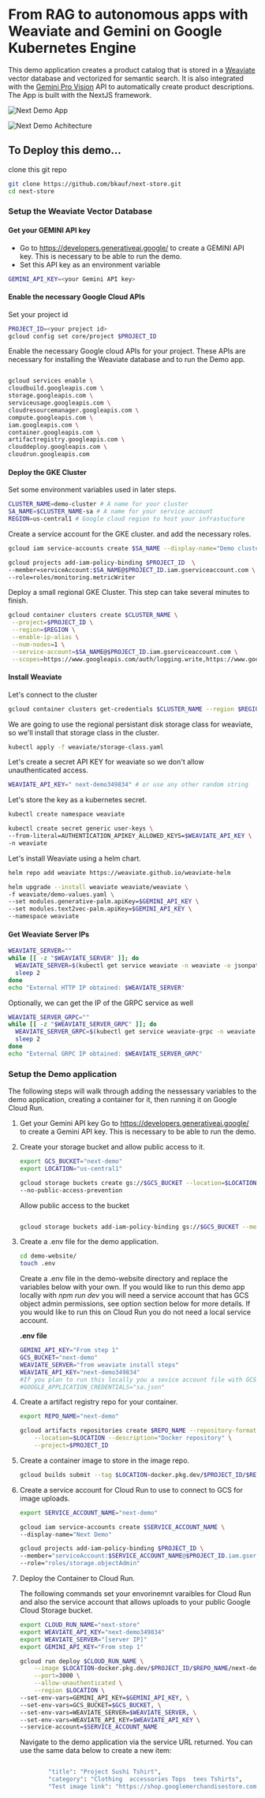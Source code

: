 # From RAG to autonomous apps with Weaviate and Gemini on Google Kubernetes Engine

This demo application creates a product catalog that is stored in a [Weaviate](https://github.com/weaviate/weaviate) vector database and vectorized for semantic search. It is also integrated with the [Gemini Pro Vision](https://www.google.com/url?sa=t&source=web&rct=j&opi=89978449&url=https://console.cloud.google.com/vertex-ai/publishers/google/model-garden/gemini-pro-vision) API to automatically create product descriptions. The App is built with the NextJS framework. 


![Next Demo App](https://github.com/bkauf/next-store/blob/main/next-demo.png)


![Next Demo Achitecture](https://github.com/bkauf/next-store/blob/main/diagram.png)

## To Deploy this demo...

clone this git repo

```sh
git clone https://github.com/bkauf/next-store.git
cd next-store
```


### Setup the Weaviate Vector Database

#### Get your GEMINI API key
- Go to https://developers.generativeai.google/ to create a GEMINI API key. This is necessary to be able to run the demo.
- Set this API key as an environment variable

```sh
GEMINI_API_KEY=<your Gemini API key>
```

#### Enable the necessary Google Cloud APIs
Set your project id

```sh
PROJECT_ID=<your project id>
gcloud config set core/project $PROJECT_ID
```
Enable the necessary Google cloud APIs for your project. These APIs are necessary for installing the Weaviate database and to run the Demo app.

```sh

gcloud services enable \
cloudbuild.googleapis.com \
storage.googleapis.com \
serviceusage.googleapis.com \
cloudresourcemanager.googleapis.com \
compute.googleapis.com \
iam.googleapis.com \
container.googleapis.com \
artifactregistry.googleapis.com \
clouddeploy.googleapis.com \
cloudrun.googleapis.com
```

#### Deploy the GKE Cluster
Set some environment variables used in later steps.

```sh
CLUSTER_NAME=demo-cluster # A name for your cluster
SA_NAME=$CLUSTER_NAME-sa # A name for your service account
REGION=us-central1 # Google cloud region to host your infrastucture
```
Create a service account for the GKE cluster. and add the necessary roles.

```sh
gcloud iam service-accounts create $SA_NAME --display-name="Demo cluster service account"

gcloud projects add-iam-policy-binding $PROJECT_ID  \
--member=serviceAccount:$SA_NAME@$PROJECT_ID.iam.gserviceaccount.com \
--role=roles/monitoring.metricWriter
```

Deploy a small regional GKE Cluster. This step can take several minutes to finish.

```sh 
gcloud container clusters create $CLUSTER_NAME \
 --project=$PROJECT_ID \
 --region=$REGION \
 --enable-ip-alias \
 --num-nodes=1 \
 --service-account=$SA_NAME@$PROJECT_ID.iam.gserviceaccount.com \
 --scopes=https://www.googleapis.com/auth/logging.write,https://www.googleapis.com/auth/monitoring,https://www.googleapis.com/auth/cloud-platform

 ```

#### Install Weaviate 

Let's connect to the cluster
```sh
gcloud container clusters get-credentials $CLUSTER_NAME --region $REGION --project $PROJECT_ID
```

We are going to use the regional persistant disk storage class for weaviate, so we'll install that storage class in the cluster.

```sh
kubectl apply -f weaviate/storage-class.yaml
```

Let's create a secret API KEY for weaviate so we don't allow unauthenticated access.

```sh
WEAVIATE_API_KEY=" next-demo349834" # or use any other random string
```
Let's store the key as a kubernetes secret.

```sh
kubectl create namespace weaviate

kubectl create secret generic user-keys \
--from-literal=AUTHENTICATION_APIKEY_ALLOWED_KEYS=$WEAVIATE_API_KEY \
-n weaviate
```
Let's install Weaviate using a helm chart.

```sh
helm repo add weaviate https://weaviate.github.io/weaviate-helm

helm upgrade --install weaviate weaviate/weaviate \
-f weaviate/demo-values.yaml \
--set modules.generative-palm.apiKey=$GEMINI_API_KEY \
--set modules.text2vec-palm.apiKey=$GEMINI_API_KEY \
--namespace weaviate
```

#### Get Weaviate Server IPs

```sh
WEAVIATE_SERVER=""
while [[ -z "$WEAVIATE_SERVER" ]]; do
  WEAVIATE_SERVER=$(kubectl get service weaviate -n weaviate -o jsonpath='{.status.loadBalancer.ingress[0].ip}')
  sleep 2 
done
echo "External HTTP IP obtained: $WEAVIATE_SERVER"

```
Optionally, we can get the IP of the GRPC service as well

```sh
WEAVIATE_SERVER_GRPC=""
while [[ -z "$WEAVIATE_SERVER_GRPC" ]]; do
  WEAVIATE_SERVER_GRPC=$(kubectl get service weaviate-grpc -n weaviate -o jsonpath='{.status.loadBalancer.ingress[0].ip}')
  sleep 2 
done
echo "External GRPC IP obtained: $WEAVIATE_SERVER_GRPC"
```

### Setup the Demo application

The following steps will walk through adding the nessessary variables to the demo application, creating a container for it, then running it on Google Cloud Run.

1.  Get your Gemini API key
    Go to https://developers.generativeai.google/ to create a Gemini API key. This is necessary to be able to run the demo.

1.  Create your storage bucket and allow public access to it.


    ```sh
    export GCS_BUCKET="next-demo"
    export LOCATION="us-central1"

    gcloud storage buckets create gs://$GCS_BUCKET --location=$LOCATION \
    --no-public-access-prevention
    ```

    Allow public access to the bucket

    ```sh

    gcloud storage buckets add-iam-policy-binding gs://$GCS_BUCKET --member=allUsers --role=roles/storage.objectViewer
    ```

1.  Create a .env file for the demo application.

    ```sh
    cd demo-website/
    touch .env
    ```

    Create a .env file in the demo-website directory and replace the variables below with your own. If you would like to run this demo app locally with *npm run dev* you will need a service account that has GCS object admin permissions, see option section below for more details. If you would like to run this on Cloud Run you do not need a local service account.

    **.env file** 
    ```sh
    GEMINI_API_KEY="From step 1"
    GCS_BUCKET="next-demo"
    WEAVIATE_SERVER="from weaviate install steps"
    WEAVIATE_API_KEY="next-demo349834"
    #If you plan to run this locally you a sevice account file with GCS object admin permissions
    #GOOGLE_APPLICATION_CREDENTIALS="sa.json"
    ```

1. Create a artifact registry repo for your container.

    ```sh
    export REPO_NAME="next-demo"

    gcloud artifacts repositories create $REPO_NAME --repository-format=docker \
        --location=$LOCATION --description="Docker repository" \
        --project=$PROJECT_ID
    ```


1. Create a container image to store in the image repo.

    ```sh
    gcloud builds submit --tag $LOCATION-docker.pkg.dev/$PROJECT_ID/$REPO_NAME/next-demo:1.0
    ```

1. Create a service account for Cloud Run to use to connect to GCS for image uploads.

    ```sh
    export SERVICE_ACCOUNT_NAME="next-demo"

    gcloud iam service-accounts create $SERVICE_ACCOUNT_NAME \
    --display-name="Next Demo"

    gcloud projects add-iam-policy-binding $PROJECT_ID \
    --member="serviceAccount:$SERVICE_ACCOUNT_NAME@$PROJECT_ID.iam.gserviceaccount.com" \
    --role="roles/storage.objectAdmin"
    ```

1. Deploy the Container to Cloud Run.

    The following commands set your envorinemnt varaibles for Cloud Run and also the service account that allows uploads to your public Google Cloud Storage bucket.

    ```sh
    export CLOUD_RUN_NAME="next-store"
    export WEAVIATE_API_KEY="next-demo349834"
    export WEAVIATE_SERVER="[server IP]"
    export GEMINI_API_KEY="From step 1"

    gcloud run deploy $CLOUD_RUN_NAME \
        --image $LOCATION-docker.pkg.dev/$PROJECT_ID/$REPO_NAME/next-demo:1.0 \
        --port=3000 \
        --allow-unauthenticated \
        --region $LOCATION \
    --set-env-vars=GEMINI_API_KEY=$GEMINI_API_KEY, \
    --set-env-vars=GCS_BUCKET=$GCS_BUCKET, \
    --set-env-vars=WEAVIATE_SERVER=$WEAVIATE_SERVER, \
    --set-env-vars=WEAVIATE_API_KEY=$WEAVIATE_API_KEY \
    --service-account=$SERVICE_ACCOUNT_NAME
    ```

    Navigate to the demo application via the service URL returned. You can use the same data below to create a new item:

    ```sh

            "title": "Project Sushi Tshirt",
            "category": "Clothing  accessories Tops  tees Tshirts",
            "Test image link": "https://shop.googlemerchandisestore.com/store/20190522377/assets/items/images/GGCPGXXX1338.jpg",

    ```
